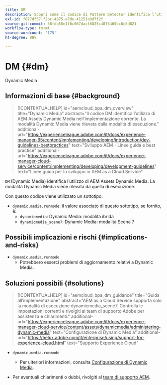 ```yaml
---
title: DM
description: Scopri come il codice di Pattern Detector identifica l’utilizzo di AEM Assets Dynamic Media.
exl-id: f077df57-f2bc-4875-a7de-41251a9d7f2f
source-git-commit: 58fdb55e1f0c067dacf6825c4076465bc8c5d821
workflow-type: tm+mt
source-wordcount: '175'
ht-degree: 88%

---
```


# DM {#dm}

Dynamic Media

## Informazioni di base {#background}

>[!CONTEXTUALHELP]
>id="aemcloud_bpa_dm_overview"
>title="Dynamic Media"
>abstract="Il codice DM identifica l’utilizzo di AEM Assets Dynamic Media nell’implementazione corrente. La modalità Dynamic Media viene rilevata dalla modalità di esecuzione."
>additional-url="https://experienceleague.adobe.com/it/docs/experience-manager-65/content/implementing/developing/introduction/dev-guidelines-bestpractices" text="Sviluppo AEM - Linee guida e best practice"
>additional-url="https://experienceleague.adobe.com/it/docs/experience-manager-cloud-service/content/implementing/developing/development-guidelines" text="Linee guida per lo sviluppo in AEM as a Cloud Service"

`DM` (Dynamic Media) identifica l’utilizzo di AEM Assets Dynamic Media. La modalità Dynamic Media viene rilevata da quella di esecuzione.

Con questo codice viene utilizzato un sottotipo:

* `dynamic.media.runmode`: il valore associato di questo sottotipo, se fornito, è:
   * `dynamicmedia`: Dynamic Media: modalità ibrida
   * `dynamicmedia_scene7`: Dynamic Media: modalità Scena 7

## Possibili implicazioni e rischi {#implications-and-risks}

* `dynamic.media.runmode`
   * Potrebbero esserci problemi di aggiornamento relativi a Dynamic Media.

## Soluzioni possibili {#solutions}

>[!CONTEXTUALHELP]
>id="aemcloud_bpa_dm_guidance"
>title="Guida all’implementazione"
>abstract="AEM as a Cloud Service supporta solo la modalità di esecuzione dynamicmedia_scene7. Controlla le impostazioni correnti e rivolgiti al team di supporto Adobe per assistenza e chiarimenti."
>additional-url="https://experienceleague.adobe.com/it/docs/experience-manager-cloud-service/content/assets/dynamicmedia/administering-dynamic-media" text="Configurazione di Dynamic Media"
>additional-url="https://helpx.adobe.com/it/enterprise/using/support-for-experience-cloud.html" text="Supporto Experience Cloud"


* `dynamic.media.runmode`
   * Per ulteriori informazioni, consulta [Configurazione di Dynamic Media](https://experienceleague.adobe.com/it/docs/experience-manager-cloud-service/content/assets/dynamicmedia/administering-dynamic-media).

* Per eventuali chiarimenti o dubbi, rivolgiti al [team di supporto AEM](https://helpx.adobe.com/it/enterprise/using/support-for-experience-cloud.html).
